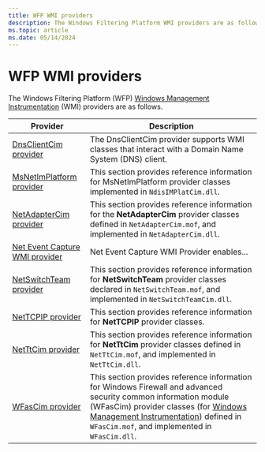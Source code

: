 ```yaml
---
title: WFP WMI providers
description: The Windows Filtering Platform WMI providers are as follows.
ms.topic: article
ms.date: 05/14/2024
---
```


# WFP WMI providers

The Windows Filtering Platform (WFP) [Windows Management Instrumentation](/windows/win32/wmisdk/wmi-start-page) (WMI) providers are as follows.

|Provider|Description|
|-|-|
|[DnsClientCim provider](./dnsclientcimprov/dns-client-classes.md)|The DnsClientCim provider supports WMI classes that interact with a Domain Name System (DNS) client.|
|[MsNetImPlatform provider](./ndisimplatcimprov/lbfo-classes.md)|This section provides reference information for MsNetImPlatform provider classes implemented in `NdisIMPlatCim.dll`.|
|[NetAdapterCim provider](./netadaptercimprov/network-adapter-classes.md)|This section provides reference information for the **NetAdapterCim** provider classes defined in `NetAdapterCim.mof`, and implemented in `NetAdapterCim.dll`.|
|[Net Event Capture WMI provider](./neteventcaptureprov/net-event-capture-wmi-provider-portal.md)|Net Event Capture WMI Provider enables...|
|[NetSwitchTeam provider](./netswitchteamprov/network-switch-team-classes.md)|This section provides reference information for **NetSwitchTeam** provider classes declared in `NetSwitchTeam.mof`, and implemented in `NetSwitchTeamCim.dll`.|
|[NetTCPIP provider](./nettcpipprov/net-tcpip-classes.md)|This section provides reference information for **NetTCPIP** provider classes.|
|[NetTtCim provider](./netttcimprov/network-transition-classes.md)|This section provides reference information for **NetTtCim** provider classes defined in `NetTtCim.mof`, and implemented in `NetTtCim.dll`.|
|[WFasCim provider](./wfascimprov/network-security-classes.md)|This section provides reference information for Windows Firewall and advanced security common information module (WFasCim) provider classes (for [Windows Management Instrumentation](/windows/win32/wmisdk/wmi-start-page)) defined in `WFasCim.mof`, and implemented in `WFasCim.dll`.|
